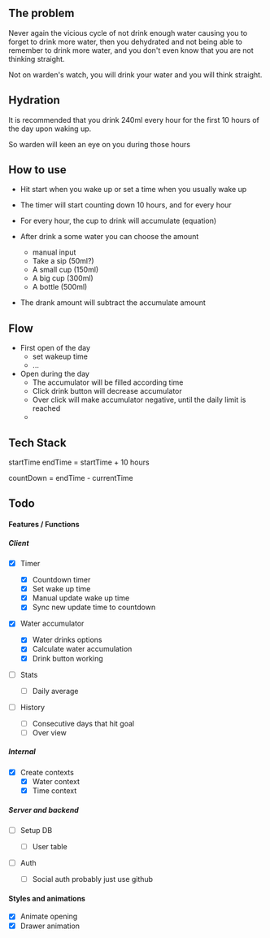 ## The problem

Never again the vicious cycle of not drink enough water causing you to forget to drink more water, then you dehydrated and not being able to remember to drink more water, and you don't even know that you are not thinking straight.

Not on warden's watch, you will drink your water and you will think straight.

## Hydration

It is recommended that you drink 240ml every hour for the first 10 hours of the day upon waking up.

So warden will keen an eye on you during those hours

## How to use

- Hit start when you wake up or set a time when you usually wake up
- The timer will start counting down 10 hours, and for every hour
- For every hour, the cup to drink will accumulate (equation)
- After drink a some water you can choose the amount

  - manual input
  - Take a sip (50ml?)
  - A small cup (150ml)
  - A big cup (300ml)
  - A bottle (500ml)

- The drank amount will subtract the accumulate amount

## Flow

- First open of the day
  - set wakeup time
  - ...
- Open during the day
  - The accumulator will be filled according time
  - Click drink button will decrease accumulator
  - Over click will make accumulator negative, until the daily limit is reached
  -

## Tech Stack

startTime
endTime = startTime + 10 hours

countDown = endTime - currentTime

## Todo

#### Features / Functions

##### Client

- [x] Timer

  - [x] Countdown timer
  - [x] Set wake up time
  - [x] Manual update wake up time
  - [x] Sync new update time to countdown

- [x] Water accumulator

  - [x] Water drinks options
  - [x] Calculate water accumulation
  - [x] Drink button working

- [ ] Stats

  - [ ] Daily average

- [ ] History
  - [ ] Consecutive days that hit goal
  - [ ] Over view

##### Internal

- [x] Create contexts
  - [x] Water context
  - [x] Time context

##### Server and backend

- [ ] Setup DB

  - [ ] User table

- [ ] Auth
  - [ ] Social auth probably just use github

#### Styles and animations

- [x] Animate opening
- [x] Drawer animation
